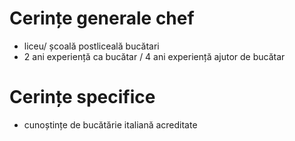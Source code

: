 # Cerințe generale chef

* liceu/ școală postliceală bucătari
* 2 ani experiență ca bucătar / 4 ani experiență ajutor de bucătar

# Cerințe specifice

* cunoștințe de bucătărie italiană acreditate